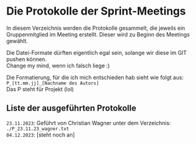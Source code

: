 # Die Protokolle der Sprint-Meetings

In diesem Verzeichnis werden die Protokolle gesammelt, die jeweils ein Gruppenmitglied im Meeting erstellt. Dieser wird zu Beginn des Meetings gewählt.

Die Datei-Formate dürften eigentlich egal sein, solange wir diese im GIT pushen können.\
Change my mind, wenn ich falsch liege :)

Die Formatierung, für die ich mich entschieden hab sieht wie folgt aus:\
`P_[tt.mm.jj]_[Nachname des Autors]`\
Das P steht für Projekt (lol)

## Liste der ausgeführten Protokolle
`23.11.2023`: Geführt von Christian Wagner unter dem Verzeichnis: `./P_23.11.23_wagner.txt`\
`04.12.2023`: [steht noch an]